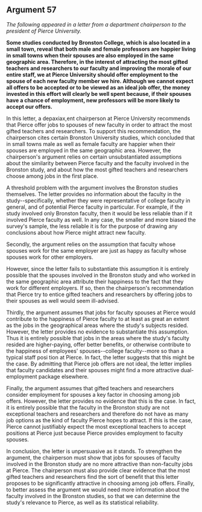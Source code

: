 
Argument 57
---------------------------

*The following appeared in a letter from a department chairperson to the president of Pierce
University.*

**Some studies conducted by Bronston College, which is also located in a small town, reveal
that both male and female professors are happier living in small towns when their spouses are
also employed in the same geographic area. Therefore, in the interest of attracting the most
gifted teachers and researchers to our faculty and improving the morale of our entire staff, we
at Pierce University should offer employment to the spouse of each new faculty member we
hire. Although we cannot expect all offers to be accepted or to be viewed as an ideal job offer,
the money invested in this effort will clearly be well spent because, if their spouses have a
chance of employment, new professors will be more likely to accept our offers.**


In this letter, a depaxiax,ent chairperson at Pierce University recommends that Pierce offer
jobs to spouses of new faculty in order to attract the most gifted teachers and researchers. To
support this recommendation, the chairperson cites certain Bronston University studies, which
concluded that in small towns male as well as female faculty are happier when their spouses
are employed in the same geographic area. However, the chairperson's argument relies on
certain unsubstantiated assumptions about the similarity between Pierce faculty and the
faculty involved in the Bronston study, and about how the most gifted teachers and
researchers choose among jobs in the first place.

A threshold problem with the argument involves the Bronston studies themselves. The letter
provides no information about the faculty in the study--specifically, whether they were
representative of college faculty in general, and of potential Pierce faculty in particular. For
example, if the study involved only Bronston faculty, then it would be less reliable than if it
involved Pierce faculty as well. In any case, the smaller and more biased the survey's sample,
the less reliable it is for the purpose of drawing any conclusions about how Pierce might attract
new faculty.

Secondly, the argument relies on the assumption that faculty whose spouses work for the
same employer are just as happy as faculty whose spouses work for other employers.

However, since the letter fails to substantiate this assumption it is entirely possible that the
spouses involved in the Bronston study and who worked in the same geographic area attribute
their happiness to the fact that they work for different employers. If so, then the chairperson's
recommendation that Pierce try to entice gifted teachers and researchers by offering jobs to
their spouses as well would seem ill-advised.

Thirdly, the argument assumes that jobs for faculty spouses at Pierce would contribute to the
happiness of Pierce faculty to at least as great an extent as the jobs in the geographical areas
where the study's subjects resided. However, the letter provides no evidence to substantiate
this assumption. Thus it is entirely possible that jobs in the areas where the study's faculty
resided are higher-paying, offer better benefits, or otherwise contribute to the happiness of
employees' spouses--college faculty--more so than a typical staff posi tion at Pierce. In fact,
the letter suggests that this might be the case. By admitting that Pierce job offers are not ideal,
the letter implies that faculty candidates and their spouses might find a more attractive
dual-employment package elsewhere.

Finally, the argument assumes that gifted teachers and researchers consider employment
for spouses a key factor in choosing among job offers. However, the letter provides no
evidence that this is the case. In fact, it is entirely possible that the faculty in the Bronston
study are not exceptional teachers and researchers and therefore do not have as many job
options as the kind of faculty Pierce hopes to attract. If this is the case, Pierce cannot justifiably
expect the most exceptional teachers to accept positions at Pierce just because Pierce
provides employment to faculty spouses.

In conclusion, the letter is unpersuasive as it stands. To strengthen the argument, the
chairperson must show that jobs for spouses of faculty involved in the Bronston study are no
more attractive than non-faculty jobs at Pierce. The chairperson must also provide clear
evidence that the most gifted teachers and researchers find the sort of benefit that this letter
proposes to be significantly attractive in choosing among job offers. Finally, to better assess
the argument we would need more information about the faculty involved in the Bronston
studies, so that we can determine the study's relevance to Pierce, as well as its statistical
reliability.

